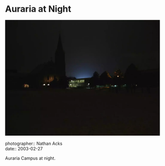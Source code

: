 # Auraria at Night

![The Auraria Campus library and a nearby church at night](assets/2003-02-27-auraria-at-night.webp)

photographer:: Nathan Acks  
date:: 2003-02-27

Auraria Campus at night.
